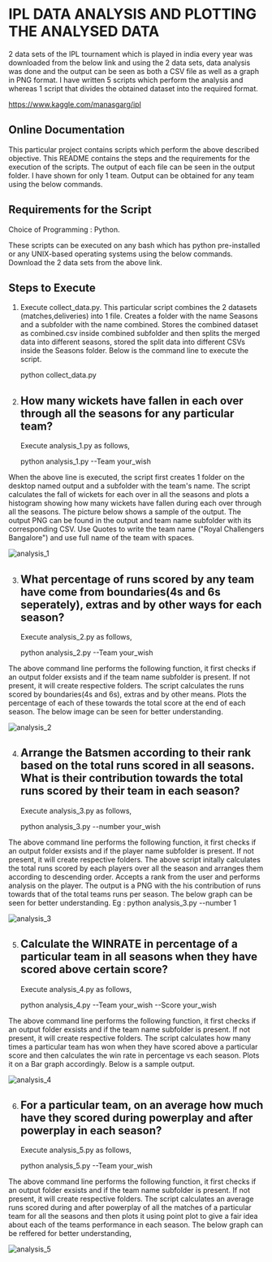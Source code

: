 # IPL DATA ANALYSIS AND PLOTTING THE ANALYSED DATA
2 data sets of the IPL tournament which is played in india every year was downloaded from the below link and using the 2 data sets, data analysis was done and the output can be seen as both a CSV file as well as a graph in PNG format. I have written 5 scripts which perform the analysis and whereas 1 script that divides the obtained dataset into the required format.  

 <https://www.kaggle.com/manasgarg/ipl>


## Online Documentation 

This particular project contains scripts which perform the above described objective. This README contains the steps and the requirements for the execution of the scripts. The output of each file can be seen in the output folder. I have shown for only 1 team. Output can be obtained for any team using the below commands. 


## Requirements for the Script
Choice of Programming : Python.

These scripts can be executed on any bash which has python pre-installed or any UNIX-based operating systems using the below commands. 
Download the 2 data sets from the above link. 


## Steps to Execute

1. Execute collect_data.py. This particular script combines the 2 datasets (matches,deliveries) into 1 file. Creates a folder with the name Seasons and a subfolder with the name combined. Stores the combined dataset as combined.csv inside combined subfolder and then splits the merged data into different seasons, stored the split data into different CSVs inside the Seasons folder. Below is the command line to execute the script.

    python collect_data.py


2. ##  How many wickets have fallen in each over through all the seasons for any particular team?

    Execute analysis_1.py as follows,
	
    python analysis_1.py --Team your_wish
	

When the above line is executed, the script first creates 1 folder on the desktop named output and a subfolder with the team's name. The script calculates the fall of wickets for each over in all the seasons and plots a histogram showing how many wickets have fallen during each over through all the seasons. The picture below shows a sample of the output. The output PNG can be found in the output and team name subfolder with its corresponding CSV.
Use Quotes to write the team name ("Royal Challengers Bangalore") and use full name of the team with spaces.


![analysis_1](https://cloud.githubusercontent.com/assets/22183540/21072094/363d3116-be85-11e6-9e0d-5ad75fba4972.jpg)




3. ##  What percentage of runs scored by any team have come from boundaries(4s and 6s seperately), extras and by other ways for each season?
   
   Execute analysis_2.py as follows,
	
   python analysis_2.py --Team your_wish

The above command line performs the following function, it first checks if an output folder exsists and if the team name subfolder is present. If not present, it will create respective folders. The script calculates the runs scored by boundaries(4s and 6s), extras and by other means. Plots the percentage of each of these towards the total score at the end of each season. The below image can be seen for better understanding. 

![analysis_2](https://cloud.githubusercontent.com/assets/22183540/21072137/5552a8e6-be86-11e6-8434-e16cedab0f5f.jpg)



4. ## Arrange the Batsmen according to their rank based on the total runs scored in all seasons. What is their contribution towards the total runs scored by their team in each season?

   Execute analysis_3.py as follows,

   python analysis_3.py --number your_wish

The above command line performs the following function, it first checks if an output folder exsists and if the player name subfolder is present. If not present, it will create respective folders. The above script initally calculates the total runs scored by each players over all the season and arranges them according to descending order. Accepts a rank from the user and performs analysis on the player. The output is a PNG with the his contribution of runs towards that of the total teams runs per season. The below graph can be seen for better understanding. Eg : python analysis_3.py --number 1

![analysis_3](https://cloud.githubusercontent.com/assets/22183540/21072176/65fa7c86-be87-11e6-8319-ac7c939412a7.jpg)

5. ## Calculate the WINRATE in percentage of a particular team in all seasons when they have scored above certain score?
	
	Execute analysis_4.py as follows,

	python analysis_4.py --Team your_wish --Score your_wish

The above command line performs the following function, it first checks if an output folder exsists and if the team name subfolder is present. If not present, it will create respective folders. The script calculates how many times a particular team has won when they have scored above a particular score and then calculates the win rate in percentage vs each season. Plots it on a Bar graph accordingly. 
Below is a sample output.

![analysis_4](https://cloud.githubusercontent.com/assets/22183540/21072209/84a02586-be88-11e6-9669-223d534834b0.jpg)


6. ## For a particular team, on an average how much have they scored during powerplay and after powerplay in each season?

	Execute analysis_5.py as follows,

	python analysis_5.py --Team your_wish

The above command line performs the following function, it first checks if an output folder exsists and if the team name subfolder is present. If not present, it will create respective folders. The script calculates an average runs scored during and after powerplay of all the matches of a particular team for all the seasons and then plots it using point plot to give a fair idea about each of the teams performance in each season. The below graph can be reffered for better understanding,


![analysis_5](https://cloud.githubusercontent.com/assets/22183540/21072230/5cb50d92-be89-11e6-85bf-3dd9ddbd6bc3.jpg)


